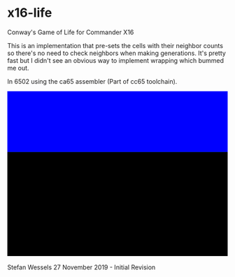 # x16-life
 Conway's Game of Life for Commander X16

This is an implementation that pre-sets the cells with their neighbor counts so there's no need to check neighbors when making generations.  It's pretty fast but I didn't see an obvious way to implement wrapping which bummed me out.

In 6502 using the ca65 assembler (Part of cc65 toolchain).

![](life.gif)

Stefan Wessels
27 November 2019 - Initial Revision
